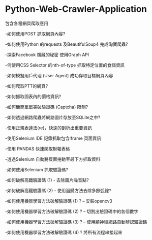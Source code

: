 # Python-Web-Crawler-Application
包含各種網頁爬取應用

-如何使用POST 抓取網頁內容?

-如何使用Python 的requests 及BeautifulSoup4 完成淘寶爬蟲?

-探索Facebook 隱藏的秘密 使用Graph API

-何使用CSS Selector 的nth-of-type 抓取特定位置的食譜資訊

-如何模擬用戶代理 (User Agent) 成功存取目標網頁內容

-如何爬取PTT的網頁?

-如何抓取圖表內的價格資訊?

-如何簡簡單單突破驗證碼 (Captcha) 限制?

-如何透過網路爬蟲將網路圖片存放至SQLite之中?

-使用正規表達法(re)，快速的剖析出重要資訊

-使用Selenium IDE 記錄抓取包含Iframe 頁面資訊

-使用 PANDAS 快速爬取財報表格

-透過Selenium 自動將頁面捲動至最下方抓取資料

-如何使用Selenium 抓取驗證碼?

-如何破解高鐵驗證碼 (1) - 去除圖片噪音點?

-如何破解高鐵驗證碼 (2) - 使用迴歸方法去除多餘弧線?

-如何使用機器學習方法破解驗證碼 (1) ? – 安裝opencv3

-如何使用機器學習方法破解驗證碼 (2) ? – 切割出驗證碼中的各個數字

-如何使用機器學習方法破解驗證碼 (3) ? – 使用類神經網路自動辨認驗證碼

-如何使用機器學習方法破解驗證碼 (4) ?  將所有流程串接起來

